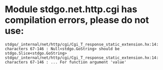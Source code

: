 # Module stdgo.net.http.cgi has compilation errors, please do not use:
```
stdgo/_internal/net/http/cgi/Cgi_T_response_static_extension.hx:14: characters 67-146 : Null<stdgo.GoString> should be stdgo.Slice<stdgo.GoString>
stdgo/_internal/net/http/cgi/Cgi_T_response_static_extension.hx:14: characters 67-146 : ... For function argument 'value'

```


